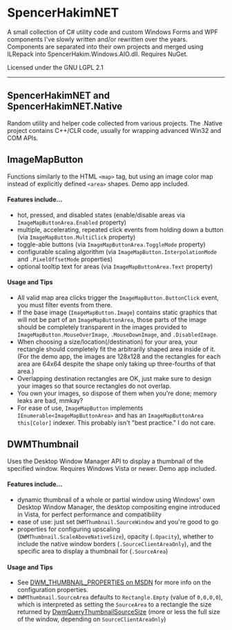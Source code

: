 SpencerHakimNET
===============
A small collection of C# utility code and custom Windows Forms and WPF components I've slowly written and/or rewritten over the years. Components are separated into their own projects and merged using ILRepack into SpencerHakim.Windows.AIO.dll. Requires NuGet.

Licensed under the GNU LGPL 2.1

---

## SpencerHakimNET and SpencerHakimNET.Native
Random utility and helper code collected from various projects. The .Native project contains C++/CLR code, usually for wrapping advanced Win32 and COM APIs.

## ImageMapButton
Functions similarly to the HTML `<map>` tag, but using an image color map instead of explicitly defined `<area>` shapes. Demo app included.

#### Features include...
- hot, pressed, and disabled states (enable/disable areas via `ImageMapButtonArea.Enabled` property)
- multiple, accelerating, repeated click events from holding down a button (via `ImageMapButton.MultiClick` property)
- toggle-able buttons (via `ImageMapButtonArea.ToggleMode` property)
- configurable scaling algorithm (via `ImageMapButton.InterpolationMode` and `.PixelOffsetMode` properties)
- optional tooltip text for areas (via `ImageMapButtonArea.Text` property)

#### Usage and Tips
- All valid map area clicks trigger the `ImageMapButton.ButtonClick` event, you must filter events from there.
- If the base image (`ImageMapButton.Image`) contains static graphics that will not be part of an `ImageMapButtonArea`, those parts of the image should be completely transparent in the images provided to `ImageMapButton.MouseOverImage`, `.MouseDownImage`, and `.DisabledImage`.
- When choosing a size/location(/destination) for your area, your rectangle should completely fit the arbitrarily shaped area inside of it. (For the demo app, the images are 128x128 and the rectangles for each area are 64x64 despite the shape only taking up three-fourths of that area.)
- Overlapping destination rectangles are OK, just make sure to design your images so that source rectangles do not overlap.
- You own your images, so dispose of them when you're done; memory leaks are bad, mmkay?
- For ease of use, `ImageMapButton` implements `IEnumerable<ImageMapButtonArea>` and has an `ImageMapButtonArea this[Color]` indexer. This probably isn't "best practice." I do not care.

## DWMThumbnail
Uses the Desktop Window Manager API to display a thumbnail of the specified window. Requires Windows Vista or newer. Demo app included.

#### Features include...
- dynamic thumbnail of a whole or partial window using Windows' own Desktop Window Manager, the desktop compositing engine introduced in Vista, for perfect performance and compatibility
- ease of use: just set `DWMThumbnail.SourceWindow` and you're good to go
- properties for configuring upscaling (`DWMThumbnail.ScaleAboveNativeSize`), opacity (`.Opacity`), whether to include the native window borders (`.SourceClientAreaOnly`), and the specific area to display a thumbnail for (`.SourceArea`)

#### Usage and Tips
- See [DWM_THUMBNAIL_PROPERTIES on MSDN](http://msdn.microsoft.com/en-us/library/windows/desktop/aa969502%28v=vs.85%29.aspx) for more info on the configuration properties.
- `DWMThumbnail.SourceArea` defaults to `Rectangle.Empty` (value of `0,0,0,0`), which is interpreted as setting the `SourceArea` to a rectangle the size returned by [DwmQueryThumbnailSourceSize](http://msdn.microsoft.com/en-us/library/windows/desktop/aa969520%28v=vs.85%29.aspx) (more or less the full size of the window, depending on `SourceClientAreaOnly`)
